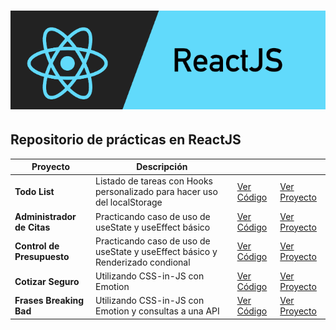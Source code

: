<h1 align="center">
  <a href="#">
    <img src="react_banner.png">
  </a>
</h1>

## Repositorio de prácticas en ReactJS

| Proyecto                   | Descripción                                                                    |                                                                                                |                                                                                                    |
| -------------------------- | ------------------------------------------------------------------------------ | ---------------------------------------------------------------------------------------------- | -------------------------------------------------------------------------------------------------- |
| **Todo List**              | Listado de tareas con Hooks personalizado para hacer uso del localStorage      | [Ver Código](https://github.com/JFelixZuniga/React_Practice/tree/gh-pages/todo-list)           | [Ver Proyecto](https://jfelixzuniga.github.io/React_Practice/todo-list/build/)                     |
| **Administrador de Citas** | Practicando caso de uso de useState y useEffect básico                         | [Ver Código](https://github.com/JFelixZuniga/React_Practice/tree/gh-pages/administrador-citas) | [Ver Proyecto](https://jfelixzuniga.github.io/React_Practice/administrador-citas/build/)           |
| **Control de Presupuesto** | Practicando caso de uso de useState y useEffect básico y Renderizado condional | [Ver Código](https://github.com/JFelixZuniga/React_Practice/tree/gh-pages/control-presupuesto) | [Ver Proyecto](https://jfelixzuniga.github.io/React_Practice/control-presupuesto/build/index.html) |
| **Cotizar Seguro**         | Utilizando CSS-in-JS con Emotion                                               | [Ver Código](https://github.com/JFelixZuniga/React_Practice/tree/gh-pages/cotizador)           | [Ver Proyecto](https://jfelixzuniga.github.io/React_Practice/cotizador/build/index.html)           |
| **Frases Breaking Bad**    | Utilizando CSS-in-JS con Emotion y consultas a una API                         | [Ver Código](https://github.com/JFelixZuniga/React_Practice/tree/gh-pages/frases-breaking-bad) | [Ver Proyecto](https://jfelixzuniga.github.io/React_Practice/frases-breaking-bad/build/index.html) |
